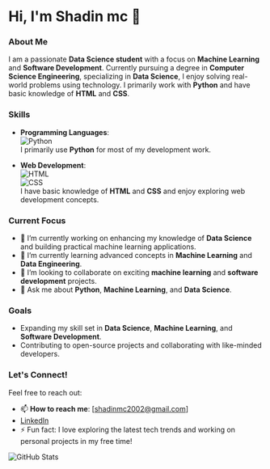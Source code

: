 # Hi, I'm Shadin mc 👋

### About Me
I am a passionate **Data Science student** with a focus on **Machine Learning** and **Software Development**. Currently pursuing a degree in **Computer Science Engineering**, specializing in **Data Science**, I enjoy solving real-world problems using technology. I primarily work with **Python** and have basic knowledge of **HTML** and **CSS**.

### Skills
- **Programming Languages**:  
  ![Python](https://img.shields.io/badge/Python-3776AB?style=for-the-badge&logo=python&logoColor=white)  
  I primarily use **Python** for most of my development work.

- **Web Development**:  
  ![HTML](https://img.shields.io/badge/HTML-E34F26?style=for-the-badge&logo=html5&logoColor=white)  
  ![CSS](https://img.shields.io/badge/CSS-1572B6?style=for-the-badge&logo=css3&logoColor=white)  
  I have basic knowledge of **HTML** and **CSS** and enjoy exploring web development concepts.


### Current Focus
- 🔭 I’m currently working on enhancing my knowledge of **Data Science** and building practical machine learning applications.
- 🌱 I’m currently learning advanced concepts in **Machine Learning** and **Data Engineering**.
- 👯 I’m looking to collaborate on exciting **machine learning** and **software development** projects.
- 💬 Ask me about **Python**, **Machine Learning**, and **Data Science**.

### Goals
- Expanding my skill set in **Data Science**, **Machine Learning**, and **Software Development**.
- Contributing to open-source projects and collaborating with like-minded developers.

### Let's Connect!
Feel free to reach out:
- 📫 **How to reach me**: [shadinmc2002@gmail.com]
- [LinkedIn](https://linkedin.com/in/Shadin_mc)
- ⚡ Fun fact: I love exploring the latest tech trends and working on personal projects in my free time!
  
![GitHub Stats](https://github-readme-stats.vercel.app/api?username=shadinmc&show_icons=true)

